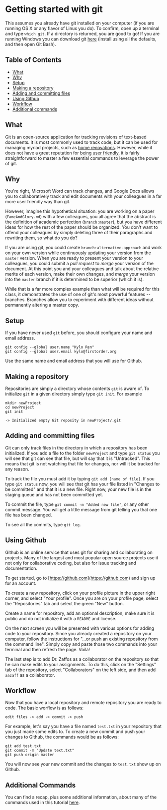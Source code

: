 # Getting started with git

This assumes you already have git installed on your computer (if you are running OS X or any flavor of Linux you do). To confirm, open up a terminal and type `which git`. If a directory is returned, you are good to go! If you are running Windows you can download git [here](https://git-scm.com/download/win) (install using all the defaults, and then open Git Bash).

## Table of Contents
+ [What](#what)
+ [Why](#why)
+ [Setup](#setup)
+ [Making a repository](#making-a-repository)
+ [Adding and committing files](#adding-and-committing-files)
+ [Using Github](#using-github)
+ [Workflow](#workflow)
+ [Additional commands](#additional-commands)

## What

Git is an open-source application for tracking revisions of text-based documents. It is most commonly used to track code, but it can be used for managing myriad projects, such as [home renovations](http://www.wired.com/2013/01/this-old-house/). However, while it does not have a great reputation for [being user friendly](https://xkcd.com/1597/), it is fairly straightforward to master a few essential commands to leverage the power of git.


## Why

You're right, Microsoft Word can track changes, and Google Docs allows you to collaboratively track and edit documents with your colleagues in a far more user friendly way than git.

However, imagine this hypothetical situation: you are working on a paper (`FameAndGlory.md`) with a few colleagues, you all agree that the abstract is the definition of academic perfection (`branch:master`), but you have different ideas for how the rest of the paper should be organized. You don't want to offend your colleagues by simply deleting three of their paragraphs and rewriting them, so what do you do? 

If you are using git, you could create `branch:alternative-approach` and work on your own version while continuously updating your version from the `master` version. When you are ready to present your version to your colleagues, you could submit a *pull request* to *merge* your version of the document. At this point you and your colleagues and talk about the relative merits of each version, make their own changes, and *merge* your version into the `master` branch if it is determined to be superior (which it is).

While that is a far more complex example than what will be required for this class, it demonstrates the use of one of git's most powerful features -- branches. Branches allow you to experiment with different ideas without permanently altering a master copy.


## Setup
If you have never used `git` before, you should configure your name and email address.

````
git config --global user.name "Kylo Ren"
git config --global user.email kylo@firstorder.org
````

Use the same name and email address that you will use for Github.


## Making a repository

Repositories are simply a directory whose contents `git` is aware of. To initialize `git` in a given directory simply type `git init`. For example

````
mkdir newProject
cd newProject
git init

-> Initialized empty Git reposity in newProject/.git
````


## Adding and committing files

Git can only track files in the directory in which a repository has been initialized. If you add a file to the folder `newProject` and type `git status` you will see that git can see that file, but will say that it is "Untracked". This means that git is not watching that file for changes, nor will it be tracked for any reason. 

To track the file you must add it by typing `git add [name of file]`. If you type `git status` now, you will see that git has your file listed in "Changes to be committed" and that it is a new file. Right now, your new file is in the staging queue and has not been committed yet.

To commit the file, type `git commit -m "Added new file"`, or any other commit message. You will get a little message from git telling you that one file has been changed.

To see all the commits, type `git log`. 


## Using Github

Github is an online service that uses git for sharing and collaborating on projects. Many of the largest and most popular open source projects use it not only for collaborative coding, but also for issue tracking and documentation.

To get started, go to [https://github.com](https://github.com) and sign up for an account.

To create a new repository, click on your profile picture in the upper right corner, and select "Your profile". Once you are on your profile page, select the "Repositories" tab and select the green "New" button.

Create a name for repository, add an optional description, make sure it is public and do not initialize it with a `README` and license. 

On the next screen you will be presented with various options for adding code to your repository. Since you already created a repository on your computer, follow the instructions for "…or push an existing repository from the command line". Simply copy and paste those two commands into your terminal and then refresh the page. Voilà!

The last step is to add Dr. Zaffos as a collaborator on the repository so that he can make edits to your assignments. To do this, click on the "Settings" tab of the repository, select "Collaborators" on the left side, and then add `aazaff` as a collaborator.


## Workflow

Now that you have a local repository and remote repository you are ready to code. The basic worflow is as follows:

````
edit files -> add -> commit -> push
````

For example, let's say you have a file named `test.txt` in your repository that you just made some edits to. To create a new commit and push your changes to Github, the commands would be as follows:

````
git add test.txt
git commit -m "Update text.txt"
git push origin master
````

You will now see your new commit and the changes to `test.txt` show up on Github.


## Additional Commands

You can find a recap, plus some additional information, about many of the commands used in this tutorial [here](https://github.com/aazaff/teachPaleobiology/blob/master/GitTutorial/BasicGitCommands.md).
